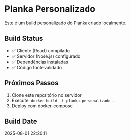 # Planka Personalizado

Este é um build personalizado do Planka criado localmente.

## Build Status
- ✅ Cliente (React) compilado
- ✅ Servidor (Node.js) configurado  
- ✅ Dependências instaladas
- ✅ Código fonte validado

## Próximos Passos
1. Clone este repositório no servidor
2. Execute: `docker build -t planka-personalizado .`
3. Deploy com docker-compose

## Build Date
2025-08-01 22:20:11
